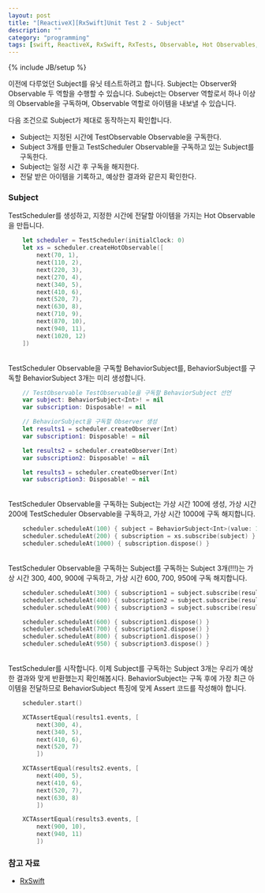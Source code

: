 ```yaml
---
layout: post
title: "[ReactiveX][RxSwift]Unit Test 2 - Subject"
description: ""
category: "programming"
tags: [swift, ReactiveX, RxSwift, RxTests, Observable, Hot Observables, TestScheduler, Subject, BehaviorSubject]
---
```

{% include JB/setup %}

이전에 다루었던 Subject를 유닛 테스트하려고 합니다. Subject는 Observer와 Observable 두 역할을 수행할 수 있습니다. Subejct는 Observer 역할로서 하나 이상의 Observable을 구독하며, Observable 역할로 아이템을 내보낼 수 있습니다.

다음 조건으로 Subject가 제대로 동작하는지 확인합니다.

* Subject는 지정된 시간에 TestObservable Observable을 구독한다.
* Subject 3개를 만들고 TestScheduler Observable을 구독하고 있는 Subject를 구독한다.
* Subject는 일정 시간 후 구독을 해지한다.
* 전달 받은 아이템을 기록하고, 예상한 결과와 같은지 확인한다.


### Subject

TestScheduler를 생성하고, 지정한 시간에 전달할 아이템을 가지는 Hot Observable을 만듭니다.

```swift
	let scheduler = TestScheduler(initialClock: 0)
	let xs = scheduler.createHotObservable([
		next(70, 1),
		next(110, 2),
		next(220, 3),
		next(270, 4),
		next(340, 5),
		next(410, 6),
		next(520, 7),
		next(630, 8),
		next(710, 9),
		next(870, 10),
		next(940, 11),
		next(1020, 12)
	])
```

<br/>TestScheduler Observable을 구독할 BehaviorSubject를, BehaviorSubject를 구독할 BehaviorSubject 3개는 미리 생성합니다.

```swift
	// TestObservable TestObservable을 구독할 BehaviorSubject 선언
	var subject: BehaviorSubject<Int>! = nil
	var subscription: Disposable! = nil

	// BehaviorSubject을 구독할 Observer 생성
	let results1 = scheduler.createObserver(Int)
	var subscription1: Disposable! = nil

	let results2 = scheduler.createObserver(Int)
	var subscription2: Disposable! = nil

	let results3 = scheduler.createObserver(Int)
	var subscription3: Disposable! = nil
```

<br/>TestScheduler Observable을 구독하는 Subject는 가상 시간 100에 생성, 가상 시간 200에 TestScheduler Observable을 구독하고, 가상 시간 1000에 구독 해지합니다.

```swift
	scheduler.scheduleAt(100) { subject = BehaviorSubject<Int>(value: 100) }
	scheduler.scheduleAt(200) { subscription = xs.subscribe(subject) }
	scheduler.scheduleAt(1000) { subscription.dispose() }
```

<br/>TestScheduler Observable을 구독하는 Subject를 구독하는 Subject 3개(!!!)는 가상 시간 300, 400, 900에 구독하고, 가상 시간 600, 700, 950에 구독 해지합니다.

```swift
	scheduler.scheduleAt(300) { subscription1 = subject.subscribe(results1) }
	scheduler.scheduleAt(400) { subscription2 = subject.subscribe(results2) }
	scheduler.scheduleAt(900) { subscription3 = subject.subscribe(results3) }

	scheduler.scheduleAt(600) { subscription1.dispose() }
	scheduler.scheduleAt(700) { subscription2.dispose() }
	scheduler.scheduleAt(800) { subscription1.dispose() }
	scheduler.scheduleAt(950) { subscription3.dispose() }
```

<br/>TestScheduler를 시작합니다. 이제 Subject를 구독하는 Subject 3개는 우리가 예상한 결과와 맞게 반환했는지 확인해봅시다. BehaviorSubject는 구독 후에 가장 최근 아이템을 전달하므로 BehaviorSubject 특징에 맞게 Assert 코드를 작성해야 합니다.

```swift
	scheduler.start()

	XCTAssertEqual(results1.events, [
		next(300, 4),
		next(340, 5),
		next(410, 6),
		next(520, 7)
		])

	XCTAssertEqual(results2.events, [
		next(400, 5),
		next(410, 6),
		next(520, 7),
		next(630, 8)
		])

	XCTAssertEqual(results3.events, [
		next(900, 10),
		next(940, 11)
		])
```

### 참고 자료

* [RxSwift](https://github.com/ReactiveX/RxSwift/)
